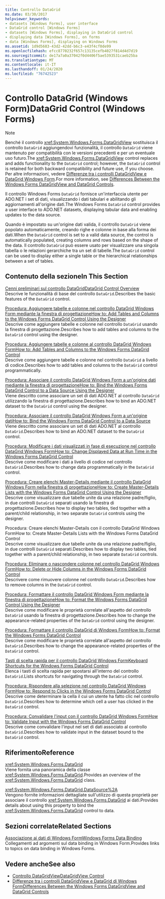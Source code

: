 ```yaml
---
title: Controllo DataGrid
ms.date: 03/30/2017
helpviewer_keywords:
- datasets [Windows Forms], user interface
- DataGrid control [Windows Forms]
- datasets [Windows Forms], displaying in DataGrid control
- displaying data [Windows Forms], on forms
- data [Windows Forms], displaying on Windows Forms
ms.assetid: 1d9d5683-43d2-42dd-b6c3-e43f4cf0de99
ms.openlocfilehash: efcc8770232f657c13135cefb4027f814d4d7d19
ms.sourcegitcommit: de17a7a0a37042f0d4406f5ae5393531caeb25ba
ms.translationtype: MT
ms.contentlocale: it-IT
ms.lasthandoff: 01/24/2020
ms.locfileid: "76742523"
---
```

# <a name="datagrid-control-windows-forms"></a><span data-ttu-id="0b11e-102">Controllo DataGrid (Windows Form)</span><span class="sxs-lookup"><span data-stu-id="0b11e-102">DataGrid Control (Windows Forms)</span></span>
> [!NOTE]
> <span data-ttu-id="0b11e-103">Benché il controllo <xref:System.Windows.Forms.DataGridView> sostituisca il controllo `DataGrid` aggiungendovi funzionalità, il controllo `DataGrid` viene mantenuto per compatibilità con le versioni precedenti e per un eventuale uso futuro.</span><span class="sxs-lookup"><span data-stu-id="0b11e-103">The <xref:System.Windows.Forms.DataGridView> control replaces and adds functionality to the `DataGrid` control; however, the `DataGrid` control is retained for both backward compatibility and future use, if you choose.</span></span> <span data-ttu-id="0b11e-104">Per altre informazioni, vedere [Differenze tra i controlli DataGridView e DataGrid Windows Form](differences-between-the-windows-forms-datagridview-and-datagrid-controls.md).</span><span class="sxs-lookup"><span data-stu-id="0b11e-104">For more information, see [Differences Between the Windows Forms DataGridView and DataGrid Controls](differences-between-the-windows-forms-datagridview-and-datagrid-controls.md).</span></span>  
  
 <span data-ttu-id="0b11e-105">Il controllo Windows Forms `DataGrid` fornisce un'interfaccia utente per ADO.NET i set di dati, visualizzando i dati tabulari e abilitando gli aggiornamenti all'origine dati.</span><span class="sxs-lookup"><span data-stu-id="0b11e-105">The Windows Forms `DataGrid` control provides a user interface to ADO.NET datasets, displaying tabular data and enabling updates to the data source.</span></span>  
  
 <span data-ttu-id="0b11e-106">Quando è impostato su un'origine dati valida, il controllo `DataGrid` viene popolato automaticamente, creando righe e colonne in base alla forma dei dati.</span><span class="sxs-lookup"><span data-stu-id="0b11e-106">When the `DataGrid` control is set to a valid data source, the control is automatically populated, creating columns and rows based on the shape of the data.</span></span> <span data-ttu-id="0b11e-107">Il controllo `DataGrid` può essere usato per visualizzare una singola tabella o le relazioni gerarchiche tra un set di tabelle.</span><span class="sxs-lookup"><span data-stu-id="0b11e-107">The `DataGrid` control can be used to display either a single table or the hierarchical relationships between a set of tables.</span></span>  
  
## <a name="in-this-section"></a><span data-ttu-id="0b11e-108">Contenuto della sezione</span><span class="sxs-lookup"><span data-stu-id="0b11e-108">In This Section</span></span>  
 [<span data-ttu-id="0b11e-109">Cenni preliminari sul controllo DataGrid</span><span class="sxs-lookup"><span data-stu-id="0b11e-109">DataGrid Control Overview</span></span>](datagrid-control-overview-windows-forms.md)  
 <span data-ttu-id="0b11e-110">Descrive le funzionalità di base del controllo `DataGrid`.</span><span class="sxs-lookup"><span data-stu-id="0b11e-110">Describes the basic features of the `DataGrid` control.</span></span>  
  
 [<span data-ttu-id="0b11e-111">Procedura: Aggiungere tabelle e colonne nel controllo DataGrid Windows Form mediante la finestra di progettazione</span><span class="sxs-lookup"><span data-stu-id="0b11e-111">How to: Add Tables and Columns to the Windows Forms DataGrid Control Using the Designer</span></span>](add-tables-and-columns-to-wf-datagrid-control-using-the-designer.md)  
 <span data-ttu-id="0b11e-112">Descrive come aggiungere tabelle e colonne nel controllo `DataGrid` usando la finestra di progettazione.</span><span class="sxs-lookup"><span data-stu-id="0b11e-112">Describes how to add tables and columns to the `DataGrid` control using the designer.</span></span>  
  
 [<span data-ttu-id="0b11e-113">Procedura: Aggiungere tabelle e colonne al controllo DataGrid Windows Form</span><span class="sxs-lookup"><span data-stu-id="0b11e-113">How to: Add Tables and Columns to the Windows Forms DataGrid Control</span></span>](how-to-add-tables-and-columns-to-the-windows-forms-datagrid-control.md)  
 <span data-ttu-id="0b11e-114">Descrive come aggiungere tabelle e colonne nel controllo `DataGrid` a livello di codice.</span><span class="sxs-lookup"><span data-stu-id="0b11e-114">Describes how to add tables and columns to the `DataGrid` control programmatically.</span></span>  
  
 [<span data-ttu-id="0b11e-115">Procedura: Associare il controllo DataGrid Windows Form a un'origine dati mediante la finestra di progettazione</span><span class="sxs-lookup"><span data-stu-id="0b11e-115">How to: Bind the Windows Forms DataGrid Control to a Data Source Using the Designer</span></span>](bind-wf-datagrid-control-to-a-data-source-using-the-designer.md)  
 <span data-ttu-id="0b11e-116">Viene descritto come associare un set di dati ADO.NET al controllo `DataGrid` utilizzando la finestra di progettazione.</span><span class="sxs-lookup"><span data-stu-id="0b11e-116">Describes how to bind an ADO.NET dataset to the `DataGrid` control using the designer.</span></span>  
  
 [<span data-ttu-id="0b11e-117">Procedura: Associare il controllo DataGrid Windows Form a un'origine dati</span><span class="sxs-lookup"><span data-stu-id="0b11e-117">How to: Bind the Windows Forms DataGrid Control to a Data Source</span></span>](how-to-bind-the-windows-forms-datagrid-control-to-a-data-source.md)  
 <span data-ttu-id="0b11e-118">Viene descritto come associare un set di dati ADO.NET al controllo `DataGrid`.</span><span class="sxs-lookup"><span data-stu-id="0b11e-118">Describes how to bind an ADO.NET dataset to the `DataGrid` control.</span></span>  
  
 [<span data-ttu-id="0b11e-119">Procedura: Modificare i dati visualizzati in fase di esecuzione nel controllo DataGrid Windows Form</span><span class="sxs-lookup"><span data-stu-id="0b11e-119">How to: Change Displayed Data at Run Time in the Windows Forms DataGrid Control</span></span>](change-displayed-data-at-run-time-wf-datagrid-control.md)  
 <span data-ttu-id="0b11e-120">Descrive come modificare i dati a livello di codice nel controllo `DataGrid`.</span><span class="sxs-lookup"><span data-stu-id="0b11e-120">Describes how to change data programmatically in the `DataGrid` control.</span></span>  
  
 [<span data-ttu-id="0b11e-121">Procedura: Creare elenchi Master-Details mediante il controllo DataGrid Windows Form nella finestra di progettazione</span><span class="sxs-lookup"><span data-stu-id="0b11e-121">How to: Create Master-Details Lists with the Windows Forms DataGrid Control Using the Designer</span></span>](create-master-details-lists-with-wf-datagrid-control-using-the-designer.md)  
 <span data-ttu-id="0b11e-122">Descrive come visualizzare due tabelle unite da una relazione padre/figlio, in due controlli `DataGrid` separati usando la finestra di progettazione.</span><span class="sxs-lookup"><span data-stu-id="0b11e-122">Describes how to display two tables, tied together with a parent/child relationship, in two separate `DataGrid` controls using the designer.</span></span>  
  
 <span data-ttu-id="0b11e-123">Procedura: Creare elenchi Master-Details con il controllo DataGrid Windows Form</span><span class="sxs-lookup"><span data-stu-id="0b11e-123">How to: Create Master-Details Lists with the Windows Forms DataGrid Control</span></span>  
 <span data-ttu-id="0b11e-124">Descrive come visualizzare due tabelle unite da una relazione padre/figlio, in due controlli `DataGrid` separati.</span><span class="sxs-lookup"><span data-stu-id="0b11e-124">Describes how to display two tables, tied together with a parent/child relationship, in two separate `DataGrid` controls.</span></span>  
  
 [<span data-ttu-id="0b11e-125">Procedura: Eliminare o nascondere colonne nel controllo DataGrid Windows Form</span><span class="sxs-lookup"><span data-stu-id="0b11e-125">How to: Delete or Hide Columns in the Windows Forms DataGrid Control</span></span>](how-to-delete-or-hide-columns-in-the-windows-forms-datagrid-control.md)  
 <span data-ttu-id="0b11e-126">Descrivere come rimuovere colonne nel controllo `DataGrid`.</span><span class="sxs-lookup"><span data-stu-id="0b11e-126">Describes how to remove columns in the `DataGrid` control.</span></span>  
  
 [<span data-ttu-id="0b11e-127">Procedura: Formattare il controllo DataGrid Windows Form mediante la finestra di progettazione</span><span class="sxs-lookup"><span data-stu-id="0b11e-127">How to: Format the Windows Forms DataGrid Control Using the Designer</span></span>](how-to-format-the-windows-forms-datagrid-control-using-the-designer.md)  
 <span data-ttu-id="0b11e-128">Descrive come modificare le proprietà correlate all'aspetto del controllo `DataGrid` usando la finestra di progettazione.</span><span class="sxs-lookup"><span data-stu-id="0b11e-128">Describes how to change the appearance-related properties of the `DataGrid` control using the designer.</span></span>  
  
 [<span data-ttu-id="0b11e-129">Procedura: Formattare il controllo DataGrid di Windows Form</span><span class="sxs-lookup"><span data-stu-id="0b11e-129">How to: Format the Windows Forms DataGrid Control</span></span>](how-to-format-the-windows-forms-datagrid-control.md)  
 <span data-ttu-id="0b11e-130">Descrive come modificare le proprietà correlate all'aspetto del controllo `DataGrid`.</span><span class="sxs-lookup"><span data-stu-id="0b11e-130">Describes how to change the appearance-related properties of the `DataGrid` control.</span></span>  
  
 [<span data-ttu-id="0b11e-131">Tasti di scelta rapida per il controllo DataGrid Windows Form</span><span class="sxs-lookup"><span data-stu-id="0b11e-131">Keyboard Shortcuts for the Windows Forms DataGrid Control</span></span>](keyboard-shortcuts-for-the-windows-forms-datagrid-control.md)  
 <span data-ttu-id="0b11e-132">Elenca i tasti di scelta rapida per spostarsi all'interno del controllo `DataGrid`.</span><span class="sxs-lookup"><span data-stu-id="0b11e-132">Lists shortcuts for navigating through the `DataGrid` control.</span></span>  
  
 [<span data-ttu-id="0b11e-133">Procedura: Rispondere alla selezione nel controllo DataGrid Windows Form</span><span class="sxs-lookup"><span data-stu-id="0b11e-133">How to: Respond to Clicks in the Windows Forms DataGrid Control</span></span>](how-to-respond-to-clicks-in-the-windows-forms-datagrid-control.md)  
 <span data-ttu-id="0b11e-134">Descrive come determinare la cella il cui un utente ha fatto clic nel controllo `DataGrid`.</span><span class="sxs-lookup"><span data-stu-id="0b11e-134">Describes how to determine which cell a user has clicked in the `DataGrid` control.</span></span>  
  
 [<span data-ttu-id="0b11e-135">Procedura: Convalidare l'input con il controllo DataGrid Windows Form</span><span class="sxs-lookup"><span data-stu-id="0b11e-135">How to: Validate Input with the Windows Forms DataGrid Control</span></span>](how-to-validate-input-with-the-windows-forms-datagrid-control.md)  
 <span data-ttu-id="0b11e-136">Descrive come convalidare l'input nel set di dati associato al controllo `DataGrid`.</span><span class="sxs-lookup"><span data-stu-id="0b11e-136">Describes how to validate input in the dataset bound to the `DataGrid` control.</span></span>  
  
## <a name="reference"></a><span data-ttu-id="0b11e-137">Riferimento</span><span class="sxs-lookup"><span data-stu-id="0b11e-137">Reference</span></span>  
 <xref:System.Windows.Forms.DataGrid>  
 <span data-ttu-id="0b11e-138">Viene fornita una panoramica della classe <xref:System.Windows.Forms.DataGrid>.</span><span class="sxs-lookup"><span data-stu-id="0b11e-138">Provides an overview of the <xref:System.Windows.Forms.DataGrid> class.</span></span>  
  
 <xref:System.Windows.Forms.DataGrid.DataSource%2A>  
 <span data-ttu-id="0b11e-139">Vengono fornite informazioni dettagliate sull'utilizzo di questa proprietà per associare il controllo <xref:System.Windows.Forms.DataGrid> ai dati.</span><span class="sxs-lookup"><span data-stu-id="0b11e-139">Provides details about using this property to bind the <xref:System.Windows.Forms.DataGrid> control to data.</span></span>  
  
## <a name="related-sections"></a><span data-ttu-id="0b11e-140">Sezioni correlate</span><span class="sxs-lookup"><span data-stu-id="0b11e-140">Related Sections</span></span>  
 [<span data-ttu-id="0b11e-141">Associazione ai dati di Windows Form</span><span class="sxs-lookup"><span data-stu-id="0b11e-141">Windows Forms Data Binding</span></span>](../windows-forms-data-binding.md)  
 <span data-ttu-id="0b11e-142">Collegamenti ad argomenti sul data binding in Windows Form.</span><span class="sxs-lookup"><span data-stu-id="0b11e-142">Provides links to topics on data binding in Windows Forms.</span></span>  
  
## <a name="see-also"></a><span data-ttu-id="0b11e-143">Vedere anche</span><span class="sxs-lookup"><span data-stu-id="0b11e-143">See also</span></span>

- [<span data-ttu-id="0b11e-144">Controllo DataGridView</span><span class="sxs-lookup"><span data-stu-id="0b11e-144">DataGridView Control</span></span>](datagridview-control-windows-forms.md)
- [<span data-ttu-id="0b11e-145">Differenze tra i controlli DataGridView e DataGrid di Windows Form</span><span class="sxs-lookup"><span data-stu-id="0b11e-145">Differences Between the Windows Forms DataGridView and DataGrid Controls</span></span>](differences-between-the-windows-forms-datagridview-and-datagrid-controls.md)
